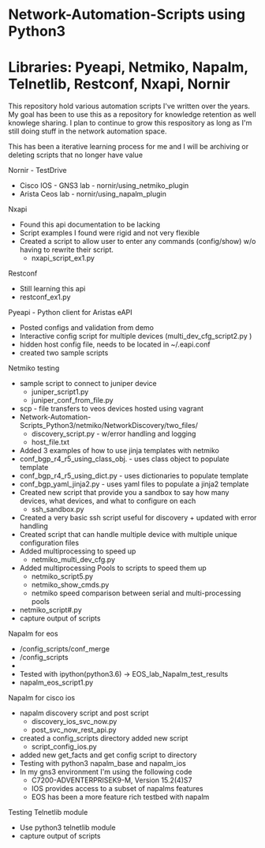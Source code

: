 # Network-Automation-Scripts using Python3
# Libraries: Pyeapi, Netmiko, Napalm, Telnetlib, Restconf, Nxapi, Nornir
This repository hold various automation scripts I've written over the years. 
My goal has been to use this as a repository for knowledge retention as well knowlege sharing.
I plan to continue to grow this respository as long as I'm still doing stuff in the network automation space.

This has been a iterative learning process for me and I will be archiving or deleting scripts that no longer have value

Nornir - TestDrive
- Cisco IOS - GNS3 lab - nornir/using_netmiko_plugin
- Arista Ceos lab - nornir/using_napalm_plugin 


Nxapi
- Found this api documentation to be lacking
- Script examples I found were rigid and not very flexible
- Created a script to allow user to enter any commands (config/show) w/o having to rewrite their script.
  - nxapi_script_ex1.py

Restconf
- Still learning this api
- restconf_ex1.py

Pyeapi - Python client for Aristas eAPI
 - Posted configs and validation from demo
 - Interactive config script for multiple devices (multi_dev_cfg_script2.py )
 - hidden host config file, needs to be located in ~/.eapi.conf
 - created two sample scripts

Netmiko testing
- sample script to connect to juniper device
  - juniper_script1.py
  - juniper_conf_from_file.py
- scp - file transfers to veos devices hosted using vagrant
- Network-Automation-Scripts_Python3/netmiko/NetworkDiscovery/two_files/
  - discovery_script.py - w/error handling and logging
  - host_file.txt
- Added 3 examples of how to use jinja templates with netmiko
 - conf_bgp_r4_r5_using_class_obj. - uses class object to populate template
 - conf_bgp_r4_r5_using_dict.py - uses dictionaries to populate template
 - conf_bgp_yaml_jinja2.py - uses yaml files to populate a jinja2 template
- Created new script that provide you a sandbox to say how many devices, what devices, and what to configure on each
    - ssh_sandbox.py
- Created a very basic ssh script useful for discovery + updated with error handling
- Created script that can handle multiple device with multiple unique configuration files
- Added multiprocessing to speed up
    - netmiko_multi_dev_cfg.py
- Added multiprocessing Pools to scripts to speed them up
    - netmiko_script5.py
    - netmiko_show_cmds.py
    - netmiko speed comparison between serial and multi-processing pools
- netmiko_script#.py
- capture output of scripts

Napalm for eos
- /config_scripts/conf_merge 
- /config_scripts
- 
- Tested with ipython(python3.6) -> EOS_lab_Napalm_test_results
- napalm_eos_script1.py

Napalm for cisco ios
- napalm discovery script and post script
    - discovery_ios_svc_now.py
    - post_svc_now_rest_api.py
- created a config_scripts directory added new script
    - script_config_ios.py
- added new get_facts and get config script to directory
- Testing with python3 napalm_base and napalm_ios
- In my gns3 environment I'm using the following code
    - C7200-ADVENTERPRISEK9-M, Version 15.2(4)S7
    - IOS provides access to a subset of napalms features
    - EOS has been a more feature rich testbed with napalm

Testing Telnetlib module
- Use python3 telnetlib module
- capture output of scripts



